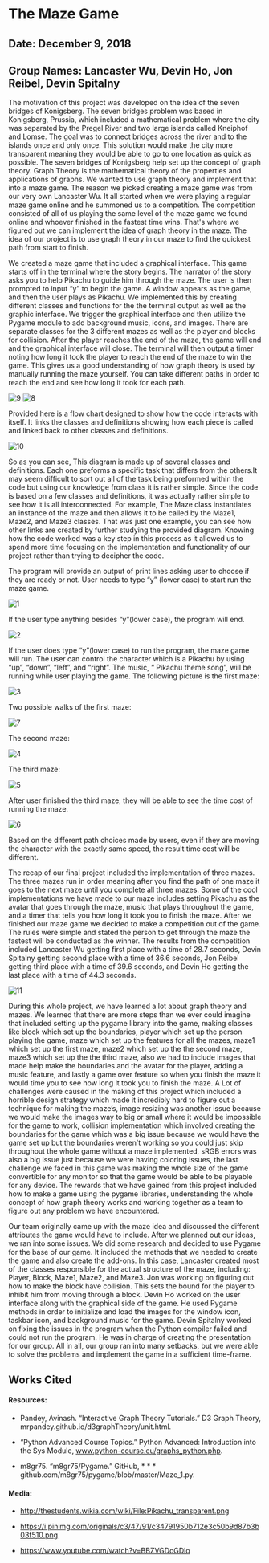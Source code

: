 # The Maze Game
## Date: December 9, 2018
## Group Names: Lancaster Wu, Devin Ho, Jon Reibel, Devin Spitalny


The motivation of this project was developed on the idea of the seven bridges of Konigsberg. The seven bridges problem was based in Konigsberg, Prussia, which included a mathematical problem where the city was separated by the Pregel River and two large islands called Kneiphof and Lomse. The goal was to connect bridges across the river and to the islands once and only once. This solution would make the city more transparent meaning they would be able to go to one location as quick as possible. The seven bridges of Konigsberg help set up the concept of graph theory. Graph Theory is the mathematical theory of the properties and applications of graphs. We wanted to use graph theory and implement that into a maze game. The reason we picked creating a maze game was from our very own Lancaster Wu. It all started when we were playing a regular maze game online and he summoned us to a competition. The competition consisted of all of us playing the same level of the maze game we found online and whoever finished in the fastest time wins. That's where we figured out we can implement the idea of graph theory in the maze. The idea of our project is to use graph theory in our maze to find the quickest path from start to finish.

We created a maze game that included a graphical interface. This game starts off in the terminal where the story begins. The narrator of the story asks you to help Pikachu to guide him through the maze. The user is then prompted to input “y” to begin the game. A window appears as the game, and then the user plays as Pikachu. We implemented this by creating different classes and functions for the the terminal output as well as the graphic interface. We trigger the graphical interface and then utilize the Pygame module to add background music, icons, and images. There are separate classes for the 3 different mazes as well as the player and blocks for collision. After the player reaches the end of the maze, the game will end and the graphical interface will close. The terminal will then output a timer noting how long it took the player to reach the end of the maze to win the game. This gives us a good understanding of how graph theory is used by manually running the maze yourself. You can take different paths in order to reach the end and see how long it took for each path.

![9](images/9.png) ![8](images/8.png)

Provided here is a flow chart designed to show how the code interacts with itself. It links the classes and definitions showing how each piece is called and linked back to other classes and definitions.

![10](images/10.png)

So as you can see, This diagram is made up of several classes and definitions. Each one preforms a specific task that differs from the others.It may seem difficult to sort out all of the task being preformed within the code but using our knowledge from class it is rather simple. Since the code is based on a few classes and definitions, it was actually rather simple to see how it is all interconnected. For example, The Maze class instantiates an instance of the maze and then allows it to be called by the Maze1, Maze2, and Maze3 classes. That was just one example, you can see how other links are created by further studying the provided diagram. Knowing how the code worked was a key step in this process as it allowed us to spend more time focusing on the implementation and functionality of our project rather than trying to decipher the code.

The program will provide an output of print lines asking user to choose if they are ready or not. User needs to type “y” (lower case) to start run the maze game.

![1](images/1.png)

If the user type anything besides “y”(lower case), the program will end.

![2](images/2.png)

If the user does type “y”(lower case) to run the program, the maze game will run. The user can control the character which is a Pikachu by using “up”, “down”, “left”, and “right”.  The music, “ Pikachu theme song”, will be running while user playing the game.
The following picture is the first maze:

![3](images/3.png)

Two possible walks of the first maze:

![7](images/7.png)

The second maze:

![4](images/4.png)

The third maze:

![5](images/5.png)

After user finished the third maze, they will be able to see the time cost of running the maze.

![6](images/6.png)

Based on the different path choices made by users, even if they are moving the character with the exactly same speed, the result time cost will be different.

The recap of our final project included the implementation of three mazes. The three mazes run in order meaning after you find the path of one maze it goes to the next maze until you complete all three mazes. Some of the cool implementations we have made to our maze includes setting  Pikachu as the avatar that goes through the maze, music that plays throughout the game, and a timer that tells you how long it took you to finish the maze. After we finished our maze game we decided to make a competition out of the game. The rules were simple and stated the person to get through the maze the fastest will be conducted as the winner. The results from the competition included Lancaster Wu getting first place with a time of 28.7 seconds, Devin Spitalny getting second place with a time of 36.6 seconds, Jon Reibel getting third place with a time of 39.6 seconds, and Devin Ho getting the last place with a time of 44.3 seconds.

![11](images/11.png)

 During this whole project, we have learned a lot about graph theory and mazes. We learned that there are more steps than we ever could imagine that included setting up the pygame library into the game, making classes like block which set up the boundaries, player which set up the person playing the game, maze which set up the features for all the mazes, maze1 which set up the first maze, maze2 which set up the the second maze, maze3 which set up the the third maze, also we had to include images that made help make the boundaries and the avatar for the player, adding a music feature, and lastly a game over feature so when you finish the maze it would time you to see how long it took you to finish the maze. A Lot of challenges were caused in the making of this project which included a horrible design strategy which made it incredibly hard to figure out a technique for making the maze’s, image resizing was another issue because we would make the images way to big or small where it would be impossible for the game to work, collision implementation which involved creating the boundaries for the game which was a big issue because we would have the game set up but the boundaries weren’t working so you could just skip throughout the whole game without a maze implemented, sRGB errors was also a big issue just because we were having coloring issues, the last challenge we faced in this game was making the whole size of the game convertible for any monitor so that the game would be able to be playable for any device. The rewards that we have gained from this project included how to make a game using the pygame libraries, understanding the whole concept of how graph theory works and working together as a team to figure out any problem we have encountered.

Our team originally came up with the maze idea and discussed the different attributes the game would have to include. After we planned out our ideas, we ran into some issues. We did some research and decided to use Pygame for the base of our game. It included the methods that we needed to create the game and also create the add-ons. In this case, Lancaster created most of the classes responsible for the actual structure of the maze, including: Player, Block, Maze1, Maze2, and Maze3. Jon was working on figuring out how to make the block have collision. This sets the bound for the player to inhibit him from moving through a block. Devin Ho worked on the user interface along with the graphical side of the game. He used Pygame methods in order to initialize and load the images for the window icon, taskbar icon, and background music for the game. Devin Spitalny worked on fixing the issues in the program when the Python compiler failed and could not run the program. He was in charge of creating the presentation for our group. All in all, our group ran into many setbacks, but we were able to solve the problems and implement the game in a sufficient time-frame.


##                                              Works Cited
#### Resources:

* Pandey, Avinash. “Interactive Graph Theory Tutorials.” D3 Graph Theory, mrpandey.github.io/d3graphTheory/unit.html.

* “Python Advanced Course Topics.” Python Advanced: Introduction into the Sys Module, www.python-course.eu/graphs_python.php.

* m8gr75. “m8gr75/Pygame.” GitHub, * * * github.com/m8gr75/pygame/blob/master/Maze_1.py.

#### Media:

* http://thestudents.wikia.com/wiki/File:Pikachu_transparent.png

* https://i.pinimg.com/originals/c3/47/91/c34791950b712e3c50b9d87b3b03f510.png

* https://www.youtube.com/watch?v=BBZVGDoGDlo
